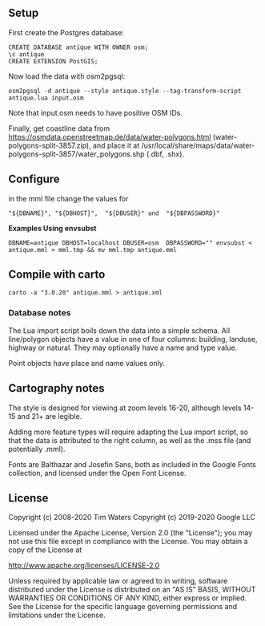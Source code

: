 ## Setup

First create the Postgres database:

    CREATE DATABASE antique WITH OWNER osm;
    \c antique
    CREATE EXTENSION PostGIS;

Now load the data with osm2pgsql:

    osm2pgsql -d antique --style antique.style --tag-transform-script antique.lua input.osm

Note that input.osm needs to have positive OSM IDs.

Finally, get coastline data from https://osmdata.openstreetmap.de/data/water-polygons.html (water-polygons-split-3857.zip), and place it at /usr/local/share/maps/data/water-polygons-split-3857/water_polygons.shp (.dbf, .shx).

## Configure

in the mml file change the values for

```
"${DBNAME}", "${DBHOST}",  "${DBUSER}" and  "${DBPASSWORD}"
```

__Examples Using envsubst__

```
DBNAME=antique DBHOST=localhost DBUSER=osm  DBPASSWORD="" envsubst < antique.mml > mml.tmp && mv mml.tmp antique.mml
```

## Compile with carto


`carto -a "3.0.20" antique.mml > antique.xml`

### Database notes

The Lua import script boils down the data into a simple schema. All line/polygon objects have a value in one of four columns: building, landuse, highway or natural. They may optionally have a name and type value.

Point objects have place and name values only.


## Cartography notes

The style is designed for viewing at zoom levels 16-20, although levels 14-15 and 21+ are legible.

Adding more feature types will require adapting the Lua import script, so that the data is attributed to the right column, as well as the .mss file (and potentially .mml).

Fonts are Balthazar and Josefin Sans, both as included in the Google Fonts collection, and licensed under the Open Font License.


## License

Copyright (c) 2008-2020 Tim Waters
Copyright (c) 2019-2020 Google LLC

Licensed under the Apache License, Version 2.0 (the "License");
you may not use this file except in compliance with the License.
You may obtain a copy of the License at

http://www.apache.org/licenses/LICENSE-2.0

Unless required by applicable law or agreed to in writing, software
distributed under the License is distributed on an "AS IS" BASIS,
WITHOUT WARRANTIES OR CONDITIONS OF ANY KIND, either express or implied.
See the License for the specific language governing permissions and
limitations under the License.
